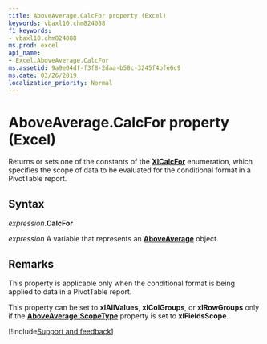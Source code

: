 ```yaml
---
title: AboveAverage.CalcFor property (Excel)
keywords: vbaxl10.chm824088
f1_keywords:
- vbaxl10.chm824088
ms.prod: excel
api_name:
- Excel.AboveAverage.CalcFor
ms.assetid: 9a9e04df-f3f8-2daa-b58c-3245f4bfe6c9
ms.date: 03/26/2019
localization_priority: Normal
---
```



# AboveAverage.CalcFor property (Excel)

Returns or sets one of the constants of the **[XlCalcFor](Excel.XlCalcFor.md)** enumeration, which specifies the scope of data to be evaluated for the conditional format in a PivotTable report.


## Syntax

_expression_.**CalcFor**

_expression_ A variable that represents an **[AboveAverage](Excel.AboveAverage.md)** object.


## Remarks

This property is applicable only when the conditional format is being applied to data in a PivotTable report.

This property can be set to **xlAllValues**, **xlColGroups**, or **xlRowGroups** only if the **[AboveAverage.ScopeType](Excel.AboveAverage.ScopeType.md)** property is set to **xlFieldsScope**.




[!include[Support and feedback](~/includes/feedback-boilerplate.md)]